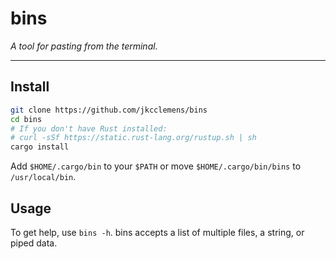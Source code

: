 # bins

*A tool for pasting from the terminal.*

---

## Install

```sh
git clone https://github.com/jkcclemens/bins
cd bins
# If you don't have Rust installed:
# curl -sSf https://static.rust-lang.org/rustup.sh | sh
cargo install
```

Add `$HOME/.cargo/bin` to your `$PATH` or move `$HOME/.cargo/bin/bins` to `/usr/local/bin`.

## Usage

To get help, use `bins -h`. bins accepts a list of multiple files, a string, or piped data.
